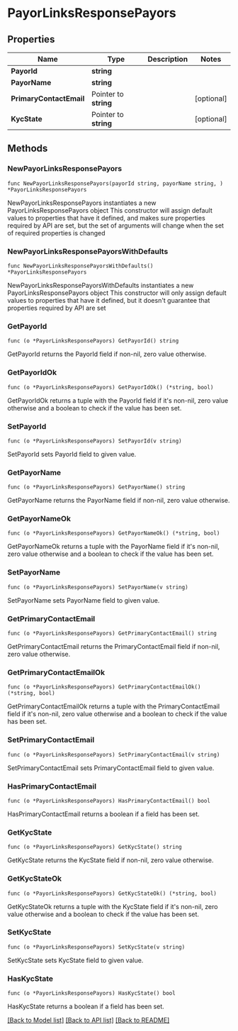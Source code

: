 # PayorLinksResponsePayors

## Properties

Name | Type | Description | Notes
------------ | ------------- | ------------- | -------------
**PayorId** | **string** |  | 
**PayorName** | **string** |  | 
**PrimaryContactEmail** | Pointer to **string** |  | [optional] 
**KycState** | Pointer to **string** |  | [optional] 

## Methods

### NewPayorLinksResponsePayors

`func NewPayorLinksResponsePayors(payorId string, payorName string, ) *PayorLinksResponsePayors`

NewPayorLinksResponsePayors instantiates a new PayorLinksResponsePayors object
This constructor will assign default values to properties that have it defined,
and makes sure properties required by API are set, but the set of arguments
will change when the set of required properties is changed

### NewPayorLinksResponsePayorsWithDefaults

`func NewPayorLinksResponsePayorsWithDefaults() *PayorLinksResponsePayors`

NewPayorLinksResponsePayorsWithDefaults instantiates a new PayorLinksResponsePayors object
This constructor will only assign default values to properties that have it defined,
but it doesn't guarantee that properties required by API are set

### GetPayorId

`func (o *PayorLinksResponsePayors) GetPayorId() string`

GetPayorId returns the PayorId field if non-nil, zero value otherwise.

### GetPayorIdOk

`func (o *PayorLinksResponsePayors) GetPayorIdOk() (*string, bool)`

GetPayorIdOk returns a tuple with the PayorId field if it's non-nil, zero value otherwise
and a boolean to check if the value has been set.

### SetPayorId

`func (o *PayorLinksResponsePayors) SetPayorId(v string)`

SetPayorId sets PayorId field to given value.


### GetPayorName

`func (o *PayorLinksResponsePayors) GetPayorName() string`

GetPayorName returns the PayorName field if non-nil, zero value otherwise.

### GetPayorNameOk

`func (o *PayorLinksResponsePayors) GetPayorNameOk() (*string, bool)`

GetPayorNameOk returns a tuple with the PayorName field if it's non-nil, zero value otherwise
and a boolean to check if the value has been set.

### SetPayorName

`func (o *PayorLinksResponsePayors) SetPayorName(v string)`

SetPayorName sets PayorName field to given value.


### GetPrimaryContactEmail

`func (o *PayorLinksResponsePayors) GetPrimaryContactEmail() string`

GetPrimaryContactEmail returns the PrimaryContactEmail field if non-nil, zero value otherwise.

### GetPrimaryContactEmailOk

`func (o *PayorLinksResponsePayors) GetPrimaryContactEmailOk() (*string, bool)`

GetPrimaryContactEmailOk returns a tuple with the PrimaryContactEmail field if it's non-nil, zero value otherwise
and a boolean to check if the value has been set.

### SetPrimaryContactEmail

`func (o *PayorLinksResponsePayors) SetPrimaryContactEmail(v string)`

SetPrimaryContactEmail sets PrimaryContactEmail field to given value.

### HasPrimaryContactEmail

`func (o *PayorLinksResponsePayors) HasPrimaryContactEmail() bool`

HasPrimaryContactEmail returns a boolean if a field has been set.

### GetKycState

`func (o *PayorLinksResponsePayors) GetKycState() string`

GetKycState returns the KycState field if non-nil, zero value otherwise.

### GetKycStateOk

`func (o *PayorLinksResponsePayors) GetKycStateOk() (*string, bool)`

GetKycStateOk returns a tuple with the KycState field if it's non-nil, zero value otherwise
and a boolean to check if the value has been set.

### SetKycState

`func (o *PayorLinksResponsePayors) SetKycState(v string)`

SetKycState sets KycState field to given value.

### HasKycState

`func (o *PayorLinksResponsePayors) HasKycState() bool`

HasKycState returns a boolean if a field has been set.


[[Back to Model list]](../README.md#documentation-for-models) [[Back to API list]](../README.md#documentation-for-api-endpoints) [[Back to README]](../README.md)


